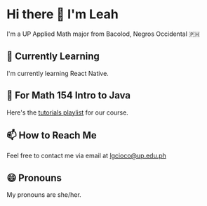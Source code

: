 
</head>
<body>

  <h1>Hi there <span class="emoji">👋</span> I'm Leah</h1>
  <p>
    I'm a UP Applied Math major from Bacolod, Negros Occidental <span class="emoji">🇵🇭</span>
  </p>

  <h2>🤔 Currently Learning</h2>
  <p>
    I'm currently learning React Native.
  </p>

  <h2>💬 For Math 154 Intro to Java </h2>
  <p>
    Here's the <a href="https://youtube.com/playlist?list=PL1LCgbfQ4xJMlnHyKrIULASOfzcTMA5mT&si=3qu7h-pKP67a34H_" target="_blank">tutorials playlist</a> for our course.
  </p>

  <h2>📫 How to Reach Me</h2>
  <p>
    Feel free to contact me via email at <a href="mailto:lgcioco@up.edu.ph">lgcioco@up.edu.ph</a> 
  </p>

  <h2>😄 Pronouns</h2>
  <p>
    My pronouns are she/her.
  </p>

<!-- Oscillating Blue Wave -->
<div class="wave-container">
  <div class="wave"></div>
  <div class="wave"></div>
  <div class="wave"></div>
  <div class="wave"></div>
  <div class="wave"></div>
  <div class="wave"></div>
</div>

</body>
</html>


